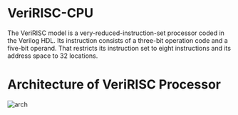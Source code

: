 # VeriRISC-CPU
The VeriRISC model is a very-reduced-instruction-set processor coded in the Verilog HDL. Its
instruction consists of a three-bit operation code and a five-bit operand. That restricts its instruction
set to eight instructions and its address space to 32 locations.

# Architecture of VeriRISC Processor

![arch](https://github.com/YoussefMekawy/VeriRISC-CPU/assets/102920455/1f97693f-1027-4315-8a79-19495b9d7ca5)
